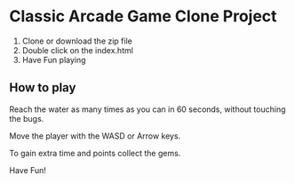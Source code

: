 # Classic Arcade Game Clone Project

1. Clone or download the zip file
2. Double click on the index.html
3. Have Fun playing

## How to play
Reach the water as many times as you can in 60 seconds, without touching the bugs.

Move the player with the WASD or Arrow keys.

To gain extra time and points collect the gems.

Have Fun!
